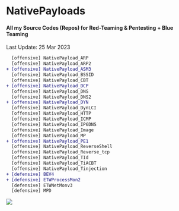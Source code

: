 # NativePayloads
#### All my Source Codes (Repos) for Red-Teaming & Pentesting + Blue Teaming

Last Update: 25 Mar 2023
```diff
  [offensive] NativePayload_ARP
  [offensive] NativePayload_ARP2
+ [offensive] NativePayload_ASM3
  [offensive] NativePayload_BSSID
  [offensive] NativePayload_CBT
+ [offensive] NativePayload_DCP
  [offensive] NativePayload_DNS
  [offensive] NativePayload_DNS2
+ [offensive] NativePayload_DYN
  [offensive] NativePayload_DynLCI
  [offensive] NativePayload_HTTP
  [offensive] NativePayload_ICMP
  [offensive] NativePayload_IP6DNS
  [offensive] NativePayload_Image
  [offensive] NativePayload_MP
+ [offensive] NativePayload_PE1
  [offensive] NativePayload_ReverseShell
  [offensive] NativePayload_Reverse_tcp
  [offensive] NativePayload_TId
  [offensive] NativePayload_TiACBT
  [offensive] NativePayload_Tinjection
+ [defensive] BEV4
+ [defensive] ETWProcessMon2
  [defensive] ETWNetMonv3
  [defensive] MPD  
```


<p><a href="https://hits.seeyoufarm.com"><img src="https://hits.seeyoufarm.com/api/count/incr/badge.svg?url=https://github.com/DamonMohammadbagher/NativePayloads"/></a></p>
